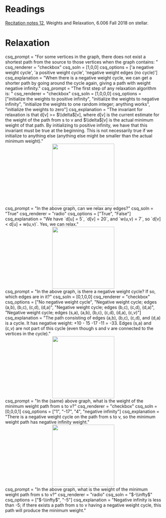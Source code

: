 # Readings
[Recitation notes 12](https://learning-modules.mit.edu/service/materials/groups/238004/files/31fe711d-927b-4355-b8e0-06615e4d2f8a/link?errorRedirect=%2Fmaterials%2Findex.html&download=true), Weights and Relaxation, 6.006 Fall 2018 on stellar.

# Relaxation

<question multiplechoice>
csq_prompt = "For some vertices in the graph, there does not exist a shortest path from the source to those vertices when the graph contains: "
csq_renderer = "checkbox"
csq_soln = [1,0,0]
csq_options =  ['a negative weight cycle',
'a positive weight cycle',
'negative weight edges (no cycle)']
csq_explanation = "When there is a negative weight cycle, we can get a shorter path by going around the cycle again, giving a path with weight negative infinity."
</question>

<question multiplechoice>
csq_prompt = "The first step of any relaxation algorithm is: "
csq_renderer = "checkbox"
csq_soln = [1,0,0,0]
csq_options =  ["initialize the weights to positive infinity",
"initialize the weights to negative infinity",
"initialize the weights to one random integer; anything works",
"initialize the weights to zero"]
csq_explanation = "The invariant for relaxation is that d[v] >= $\\delta$[v], where d[v] is the current estimate for the weight of the path from s to v and $\\delta$[v] is the actual minimum weight of that path. By initializing to positive infinity, we have that this invariant must be true at the beginning. This is not necessarily true if we initialize to anything else (anything else might be smaller than the actual minimum weight)."
</question>

<center>
<img src="/_static/IAP19/relax1.png" height="200"  />
</center>

<question multiplechoice>
csq_prompt = "In the above graph, can we relax any edges?"
csq_soln = "True"
csq_renderer = "radio"
csq_options =  ["True", "False"]
csq_explanation = "We have `d[u] = 5`, `d[v] = 20`, and `w(u,v) = 7`, so `d[v] < d[u] + w(u,v)`. Yes, we can relax."
</question>

<center>
<img src="/_static/IAP19/relax2.png" height="200"  />
</center>

<question multiplechoice>
csq_prompt = "In the above graph, is there a negative weight cycle? If so, which edges are in it?"
csq_soln = [0,1,0,0]
csq_renderer = "checkbox"
csq_options =  ["No negative weight cycle",
  "Negative weight cycle; edges (a,b), (b,c), (c,d), (d,a)",
  "Negative weight cycle; edges (b,c), (c,d), (d,a)",
  "Negative weight cycle; edges (s,a), (a,b), (b,c), (c,d), (d,a), (c,v)"]
csq_explanation = "The path consisting of edges (a,b), (b,c), (c,d), and (d,a) is a cycle. It has negative weight: +10 - 15 -17 -11 = -33. Edges (s,a) and (c,v) are not part of this cycle (even though s and v are connected to the vertices in the cycle)."
</question>

<center>
<img src="/_static/IAP19/relax2.png" height="200"  />
</center>

<question multiplechoice>
csq_prompt = "In the (same) above graph, what is the weight of the minimum weight path from s to v?"
csq_renderer = "checkbox"
csq_soln = [0,0,0,1]
csq_options =  ["1", "-17", "4", "negative infinity"]
csq_explanation = "There is a negative weight cycle on the path from s to v, so the minimum weight path has negative infinity weight."
</question>

<center>
<img src="/_static/IAP19/relax3.png" height="200"  />
</center>

<question multiplechoice>
csq_prompt = "In the above graph, what is the weight of the minimum weight path from s to v?"
csq_renderer = "radio"
csq_soln = "$-\\infty$"
csq_options =  ["$-\\infty$", "-5"]
csq_explanation = "Negative infinity is less than -5; if there exists a path from s to v having a negative weight cycle, this path will produce the minimum weight."
</question>
